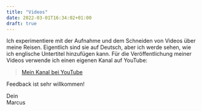 ```yaml
---
title: "Videos"
date: 2022-03-01T16:34:02+01:00
draft: true
---
```


Ich experimentiere mit der Aufnahme und dem Schneiden von Videos über meine Reisen. Eigentlich sind sie auf Deutsch, aber ich werde sehen, wie ich englische Untertitel hinzufügen kann. Für die Veröffentlichung meiner Videos verwende ich einen eigenen Kanal auf YouTube:

> [Mein Kanal bei YouTube](https://www.youtube.com/channel/UCVPiWk3TEQtNnuRFmYnafyw)

Feedback ist sehr willkommen!

Dein  
Marcus
